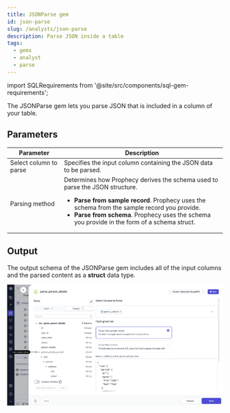 ```yaml
---
title: JSONParse gem
id: json-parse
slug: /analysts/json-parse
description: Parse JSON inside a table
tags:
  - gems
  - analyst
  - parse
---
```


import SQLRequirements from '@site/src/components/sql-gem-requirements';

<SQLRequirements
  execution_engine="SQL Warehouse"
  sql_package_name=""
  sql_package_version=""
/>

The JSONParse gem lets you parse JSON that is included in a column of your table.

## Parameters

| Parameter              | Description                                                                                                                                                                                                                                                                                                     |
| ---------------------- | --------------------------------------------------------------------------------------------------------------------------------------------------------------------------------------------------------------------------------------------------------------------------------------------------------------- |
| Select column to parse | Specifies the input column containing the JSON data to be parsed.                                                                                                                                                                                                                                               |
| Parsing method         | Determines how Prophecy derives the schema used to parse the JSON structure.<ul class="table-list"><li>**Parse from sample record**. Prophecy uses the schema from the sample record you provide.</li><li>**Parse from schema**. Prophecy uses the schema you provide in the form of a schema struct.</li></ul> |

## Output

The output schema of the JSONParse gem includes all of the input columns and the parsed content as a **struct** data type.

![JSONParse Output](img/json-parse.png)
